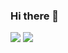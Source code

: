 ### Hi there 👋

<img src="https://github-readme-stats.vercel.app/api?locale=cn&username=wefashe&show_icons=true&hide_title=true&hide_border=true&line_height=20" 
/>
<img 
   src="https://github-readme-stats.vercel.app/api/top-langs/?locale=cn&username=wefashe&layout=compact&hide_title=true&hide_border=true&line_height=20" 
/>


